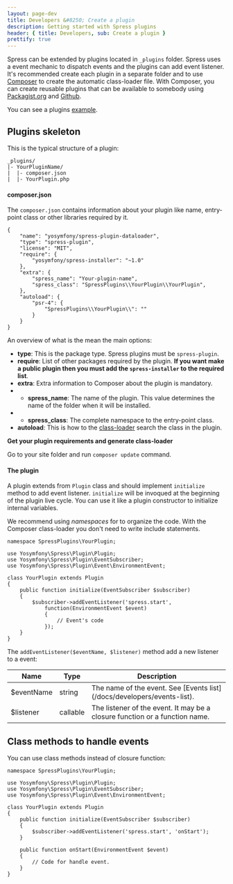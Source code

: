 ```yaml
---
layout: page-dev
title: Developers &#8250; Create a plugin
description: Getting started with Spress plugins
header: { title: Developers, sub: Create a plugin }
prettify: true
---
```

Spress can be extended by plugins located in `_plugins` folder. Spress uses a 
event mechanic to dispatch events and the plugins can add event listener.
It's recommended create each plugin in a separate folder and to use 
[Composer](http://getcomposer.org/) to create the automatic class-loader file. With 
Composer, you can create reusable plugins that can be available to somebody
using [Packagist.org](https://packagist.org/) and [Github](https://github.com/).

You can see a plugins [example](https://github.com/yosymfony/spress-plugin-dataloader).


## Plugins skeleton

This is the typical structure of a plugin:

```
_plugins/
|- YourPluginName/
|  |- composer.json
|  |- YourPlugin.php
```

#### composer.json
The `composer.json` contains information about your plugin like name,
entry-point class or other libraries required by it.

```
{
    "name": "yosymfony/spress-plugin-dataloader",
    "type": "spress-plugin",
    "license": "MIT",
    "require": {
        "yosymfony/spress-installer": "~1.0"
    },
    "extra": {
        "spress_name": "Your-plugin-name",
        "spress_class": "SpressPlugins\\YourPlugin\\YourPlugin",
    },
    "autoload": {
        "psr-4": {
            "SpressPlugins\\YourPlugin\\": ""
        }
    }
}
```

An overview of what is the mean the main options:

* **type**: This is the package type. Spress plugins must be `spress-plugin`.
* **require**: List of other packages required by the plugin. **If you want make
a public plugin then you must add the `spress-installer` to the required list**.
* **extra**: Extra information to Composer about the plugin is mandatory.
* * **spress_name**: The name of the plugin. This value determines the name of the folder when it will be installed.
* * **spress_class**: The complete namespace to the entry-point class.
* **autoload**: This is how to the [class-loader](http://getcomposer.org/doc/01-basic-usage.md#autoloading)
search the class in the plugin.

**Get your plugin requirements and generate class-loader**

Go to your site folder and run `composer update` command.

#### The plugin
A plugin extends from `Plugin` class and should implement `initialize` method
to add event listener. `initialize` will be invoqued at the beginning of the 
plugin live cycle. You can use it like a plugin constructor to initialize internal
variables.

We recommend using *namespaces* for to organize the code. With the Composer class-loader
you don't need to write include statements.


```
namespace SpressPlugins\YourPlugin;

use Yosymfony\Spress\Plugin\Plugin;
use Yosymfony\Spress\Plugin\EventSubscriber;
use Yosymfony\Spress\Plugin\Event\EnvironmentEvent;

class YourPlugin extends Plugin
{
    public function initialize(EventSubscriber $subscriber)
    {
        $subscriber->addEventListener('spress.start', 
            function(EnvironmentEvent $event)
            {
                // Event's code
            });
    }
}
```

The `addEventListener($eventName, $listener)` method add a new listener to a event:

<table class="table">
    <thead>
        <tr>
            <th class="col-sm-2">Name</th>
            <th>Type</th>
            <th>Description</th>
        </tr>
    </thead>
    <tbody>
        <tr>
            <td>$eventName</td>
            <td>string</td>
            <td markdown="1">
                The name of the event.
                See [Events list](/docs/developers/events-list).
            </td>
        </tr>
        <tr>
            <td>$listener</td>
            <td>callable</td>
            <td>
                The listener of the event. It may be a closure function or a 
                function name.
            </td>
        </tr>
    </tbody>
</table>

## Class methods to handle events

You can use class methods instead of closure function:

```
namespace SpressPlugins\YourPlugin;

use Yosymfony\Spress\Plugin\Plugin;
use Yosymfony\Spress\Plugin\EventSubscriber;
use Yosymfony\Spress\Plugin\Event\EnvironmentEvent;

class YourPlugin extends Plugin
{
    public function initialize(EventSubscriber $subscriber)
    {
        $subscriber->addEventListener('spress.start', 'onStart');
    }
    
    public function onStart(EnvironmentEvent $event)
    {
        // Code for handle event.
    }
}
```
